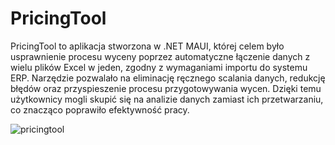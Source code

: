 # PricingTool

PricingTool to aplikacja stworzona w .NET MAUI, której celem było usprawnienie procesu wyceny poprzez automatyczne łączenie danych z wielu plików Excel w jeden, zgodny z wymaganiami importu do systemu ERP. Narzędzie pozwalało na eliminację ręcznego scalania danych, redukcję błędów oraz przyspieszenie procesu przygotowywania wycen. Dzięki temu użytkownicy mogli skupić się na analizie danych zamiast ich przetwarzaniu, co znacząco poprawiło efektywność pracy.

![pricingtool](https://github.com/ImMan3NcE/PricingTool/assets/112756919/3f536001-1f4a-4170-96cc-722df799b04d)
